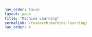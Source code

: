 ```yaml
---
nav_order: false
layout: page
title: "Machine Learning"
permalink: /research/machine-learning/
nav_order: 4
---
```





